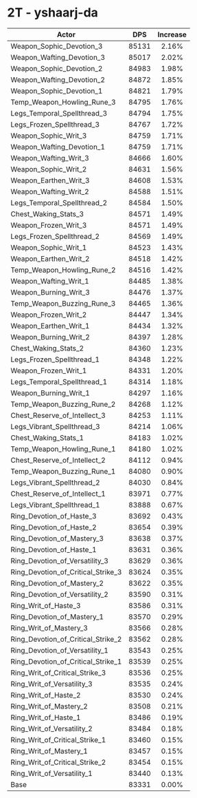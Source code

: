 # 2T - yshaarj-da
| Actor | DPS | Increase |
|---|:---:|:---:|
|Weapon_Sophic_Devotion_3|85131|2.16%|
|Weapon_Wafting_Devotion_3|85017|2.02%|
|Weapon_Sophic_Devotion_2|84983|1.98%|
|Weapon_Wafting_Devotion_2|84872|1.85%|
|Weapon_Sophic_Devotion_1|84821|1.79%|
|Temp_Weapon_Howling_Rune_3|84795|1.76%|
|Legs_Temporal_Spellthread_3|84794|1.75%|
|Legs_Frozen_Spellthread_3|84767|1.72%|
|Weapon_Sophic_Writ_3|84759|1.71%|
|Weapon_Wafting_Devotion_1|84759|1.71%|
|Weapon_Wafting_Writ_3|84666|1.60%|
|Weapon_Sophic_Writ_2|84631|1.56%|
|Weapon_Earthen_Writ_3|84608|1.53%|
|Weapon_Wafting_Writ_2|84588|1.51%|
|Legs_Temporal_Spellthread_2|84584|1.50%|
|Chest_Waking_Stats_3|84571|1.49%|
|Weapon_Frozen_Writ_3|84571|1.49%|
|Legs_Frozen_Spellthread_2|84569|1.49%|
|Weapon_Sophic_Writ_1|84523|1.43%|
|Weapon_Earthen_Writ_2|84518|1.42%|
|Temp_Weapon_Howling_Rune_2|84516|1.42%|
|Weapon_Wafting_Writ_1|84485|1.38%|
|Weapon_Burning_Writ_3|84476|1.37%|
|Temp_Weapon_Buzzing_Rune_3|84465|1.36%|
|Weapon_Frozen_Writ_2|84447|1.34%|
|Weapon_Earthen_Writ_1|84434|1.32%|
|Weapon_Burning_Writ_2|84397|1.28%|
|Chest_Waking_Stats_2|84360|1.23%|
|Legs_Frozen_Spellthread_1|84348|1.22%|
|Weapon_Frozen_Writ_1|84331|1.20%|
|Legs_Temporal_Spellthread_1|84314|1.18%|
|Weapon_Burning_Writ_1|84297|1.16%|
|Temp_Weapon_Buzzing_Rune_2|84268|1.12%|
|Chest_Reserve_of_Intellect_3|84253|1.11%|
|Legs_Vibrant_Spellthread_3|84214|1.06%|
|Chest_Waking_Stats_1|84183|1.02%|
|Temp_Weapon_Howling_Rune_1|84180|1.02%|
|Chest_Reserve_of_Intellect_2|84112|0.94%|
|Temp_Weapon_Buzzing_Rune_1|84080|0.90%|
|Legs_Vibrant_Spellthread_2|84030|0.84%|
|Chest_Reserve_of_Intellect_1|83971|0.77%|
|Legs_Vibrant_Spellthread_1|83888|0.67%|
|Ring_Devotion_of_Haste_3|83692|0.43%|
|Ring_Devotion_of_Haste_2|83654|0.39%|
|Ring_Devotion_of_Mastery_3|83638|0.37%|
|Ring_Devotion_of_Haste_1|83631|0.36%|
|Ring_Devotion_of_Versatility_3|83629|0.36%|
|Ring_Devotion_of_Critical_Strike_3|83624|0.35%|
|Ring_Devotion_of_Mastery_2|83622|0.35%|
|Ring_Devotion_of_Versatility_2|83590|0.31%|
|Ring_Writ_of_Haste_3|83586|0.31%|
|Ring_Devotion_of_Mastery_1|83570|0.29%|
|Ring_Writ_of_Mastery_3|83566|0.28%|
|Ring_Devotion_of_Critical_Strike_2|83562|0.28%|
|Ring_Devotion_of_Versatility_1|83543|0.25%|
|Ring_Devotion_of_Critical_Strike_1|83539|0.25%|
|Ring_Writ_of_Critical_Strike_3|83536|0.25%|
|Ring_Writ_of_Versatility_3|83535|0.24%|
|Ring_Writ_of_Haste_2|83530|0.24%|
|Ring_Writ_of_Mastery_2|83508|0.21%|
|Ring_Writ_of_Haste_1|83486|0.19%|
|Ring_Writ_of_Versatility_2|83484|0.18%|
|Ring_Writ_of_Critical_Strike_1|83460|0.15%|
|Ring_Writ_of_Mastery_1|83457|0.15%|
|Ring_Writ_of_Critical_Strike_2|83454|0.15%|
|Ring_Writ_of_Versatility_1|83440|0.13%|
|Base|83331|0.00%|
